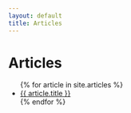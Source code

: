 ```yaml
---
layout: default
title: Articles
---
```


<h1>Articles</h1>
<ul>
  {% for article in site.articles %}
    <li><a href="{{ article.url }}">{{ article.title }}</a></li>
  {% endfor %}
</ul>

